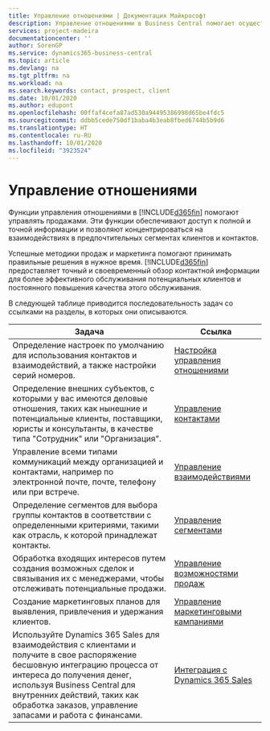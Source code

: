 ```yaml
---
title: Управление отношениями | Документация Майкрософт
description: Управление отношениями в Business Central помогает осуществлять продажи и предоставляет доступ к информации о контактах и потенциальных клиентах для эффективного обслуживания клиентов.
services: project-madeira
documentationcenter: ''
author: SorenGP
ms.service: dynamics365-business-central
ms.topic: article
ms.devlang: na
ms.tgt_pltfrm: na
ms.workload: na
ms.search.keywords: contact, prospect, client
ms.date: 10/01/2020
ms.author: edupont
ms.openlocfilehash: 00ffaf4cefa87ad530a94495386998d65be4fdc5
ms.sourcegitcommit: ddbb5cede750df1baba4b3eab8fbed6744b5b9d6
ms.translationtype: HT
ms.contentlocale: ru-RU
ms.lasthandoff: 10/01/2020
ms.locfileid: "3923524"
---
```

# <a name="managing-relationships"></a>Управление отношениями
Функции управления отношениями в [!INCLUDE[d365fin](includes/d365fin_md.md)] помогают управлять продажами. Эти функции обеспечивают доступ к полной и точной информации и позволяют концентрироваться на взаимодействиях в предпочтительных сегментах клиентов и контактов.

Успешные методики продаж и маркетинга помогают принимать правильные решения в нужное время. [!INCLUDE[d365fin](includes/d365fin_md.md)] предоставляет точный и своевременный обзор контактной информации для более эффективного обслуживания потенциальных клиентов и постоянного повышения качества этого обслуживания.

В следующей таблице приводится последовательность задач со ссылками на разделы, в которых они описываются.  

| Задача | Ссылка |
| --- | --- |
|Определение настроек по умолчанию для использования контактов и взаимодействий, а также настройки серий номеров.|[Настройка управления отношениями](marketing-setup-marketing.md)|
|Определение внешних субъектов, с которыми у вас имеются деловые отношения, таких как нынешние и потенциальные клиенты, поставщики, юристы и консультанты, в качестве типа "Сотрудник" или "Организация".|[Управление контактами](marketing-contacts.md)|
|Управление всеми типами коммуникаций между организацией и контактами, например по электронной почте, почте, телефону или при встрече.|[Управление взаимодействиями](marketing-interactions.md)|
|Определение сегментов для выбора группы контактов в соответствии с определенными критериями, такими как отрасль, к которой принадлежат контакты.|[Управление сегментами](marketing-segments.md)|
|Обработка входящих интересов путем создания возможных сделок и связывания их с менеджерами, чтобы отслеживать потенциальные продажи.|[Управление возможностями продаж](marketing-manage-sales-opportunities.md)|
|Создание маркетинговых планов для выявления, привлечения и удержания клиентов.|[Управление маркетинговыми кампаниями](marketing-campaigns.md)|
|Используйте Dynamics 365 Sales для взаимодействия с клиентами и получите в свое распоряжение бесшовную интеграцию процесса от интереса до получения денег, используя Business Central для внутренних действий, таких как обработка заказов, управление запасами и работа с финансами.|[Интеграция с Dynamics 365 Sales](marketing-integrate-dynamicscrm.md)|
